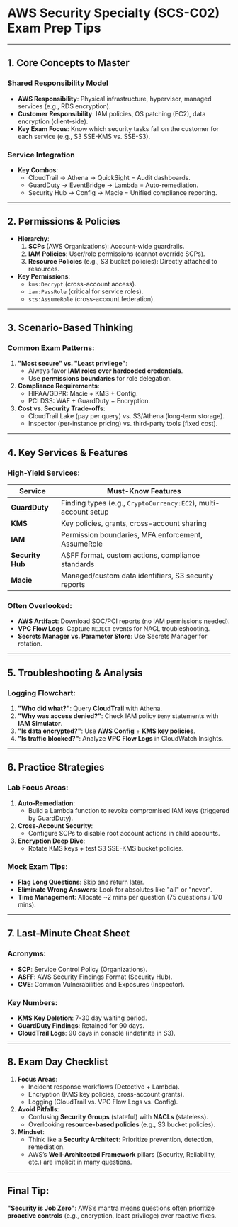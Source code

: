 # AWS Security Specialty (SCS-C02) Exam Prep Tips

---

## 1. **Core Concepts to Master**
### Shared Responsibility Model
- **AWS Responsibility**: Physical infrastructure, hypervisor, managed services (e.g., RDS encryption).  
- **Customer Responsibility**: IAM policies, OS patching (EC2), data encryption (client-side).  
- **Key Exam Focus**: Know which security tasks fall on the customer for each service (e.g., S3 SSE-KMS vs. SSE-S3).

### Service Integration
- **Key Combos**:  
  - CloudTrail → Athena → QuickSight = Audit dashboards.  
  - GuardDuty → EventBridge → Lambda = Auto-remediation.  
  - Security Hub → Config → Macie = Unified compliance reporting.  

---

## 2. **Permissions & Policies**
- **Hierarchy**:  
  1. **SCPs** (AWS Organizations): Account-wide guardrails.  
  2. **IAM Policies**: User/role permissions (cannot override SCPs).  
  3. **Resource Policies** (e.g., S3 bucket policies): Directly attached to resources.  
- **Key Permissions**:  
  - `kms:Decrypt` (cross-account access).  
  - `iam:PassRole` (critical for service roles).  
  - `sts:AssumeRole` (cross-account federation).  

---

## 3. **Scenario-Based Thinking**
### Common Exam Patterns:
1. **"Most secure" vs. "Least privilege"**:  
   - Always favor **IAM roles over hardcoded credentials**.  
   - Use **permissions boundaries** for role delegation.  
2. **Compliance Requirements**:  
   - HIPAA/GDPR: Macie + KMS + Config.  
   - PCI DSS: WAF + GuardDuty + Encryption.  
3. **Cost vs. Security Trade-offs**:  
   - CloudTrail Lake (pay per query) vs. S3/Athena (long-term storage).  
   - Inspector (per-instance pricing) vs. third-party tools (fixed cost).  

---

## 4. **Key Services & Features**
### High-Yield Services:
| Service                | Must-Know Features                                  |  
|------------------------|-----------------------------------------------------|  
| **GuardDuty**          | Finding types (e.g., `CryptoCurrency:EC2`), multi-account setup |  
| **KMS**                | Key policies, grants, cross-account sharing         |  
| **IAM**                | Permission boundaries, MFA enforcement, AssumeRole  |  
| **Security Hub**       | ASFF format, custom actions, compliance standards    |  
| **Macie**              | Managed/custom data identifiers, S3 security reports |  

### Often Overlooked:
- **AWS Artifact**: Download SOC/PCI reports (no IAM permissions needed).  
- **VPC Flow Logs**: Capture `REJECT` events for NACL troubleshooting.  
- **Secrets Manager vs. Parameter Store**: Use Secrets Manager for rotation.  

---

## 5. **Troubleshooting & Analysis**
### Logging Flowchart:
1. **"Who did what?"**: Query **CloudTrail** with Athena.  
2. **"Why was access denied?"**: Check IAM policy `Deny` statements with **IAM Simulator**.  
3. **"Is data encrypted?"**: Use **AWS Config** + **KMS key policies**.  
4. **"Is traffic blocked?"**: Analyze **VPC Flow Logs** in CloudWatch Insights.  

---

## 6. **Practice Strategies**
### Lab Focus Areas:
1. **Auto-Remediation**:  
   - Build a Lambda function to revoke compromised IAM keys (triggered by GuardDuty).  
2. **Cross-Account Security**:  
   - Configure SCPs to disable root account actions in child accounts.  
3. **Encryption Deep Dive**:  
   - Rotate KMS keys + test S3 SSE-KMS bucket policies.  

### Mock Exam Tips:
- **Flag Long Questions**: Skip and return later.  
- **Eliminate Wrong Answers**: Look for absolutes like "all" or "never".  
- **Time Management**: Allocate ~2 mins per question (75 questions / 170 mins).  

---

## 7. **Last-Minute Cheat Sheet**
### Acronyms:
- **SCP**: Service Control Policy (Organizations).  
- **ASFF**: AWS Security Findings Format (Security Hub).  
- **CVE**: Common Vulnerabilities and Exposures (Inspector).  

### Key Numbers:
- **KMS Key Deletion**: 7-30 day waiting period.  
- **GuardDuty Findings**: Retained for 90 days.  
- **CloudTrail Logs**: 90 days in console (indefinite in S3).  

---

## 8. **Exam Day Checklist**
1. **Focus Areas**:  
   - Incident response workflows (Detective + Lambda).  
   - Encryption (KMS key policies, cross-account grants).  
   - Logging (CloudTrail vs. VPC Flow Logs vs. Config).  
2. **Avoid Pitfalls**:  
   - Confusing **Security Groups** (stateful) with **NACLs** (stateless).  
   - Overlooking **resource-based policies** (e.g., S3 bucket policies).  
3. **Mindset**:  
   - Think like a **Security Architect**: Prioritize prevention, detection, remediation.  
   - AWS’s **Well-Architected Framework** pillars (Security, Reliability, etc.) are implicit in many questions.  

---

## Final Tip:  
**"Security is Job Zero"**: AWS’s mantra means questions often prioritize **proactive controls** (e.g., encryption, least privilege) over reactive fixes.  